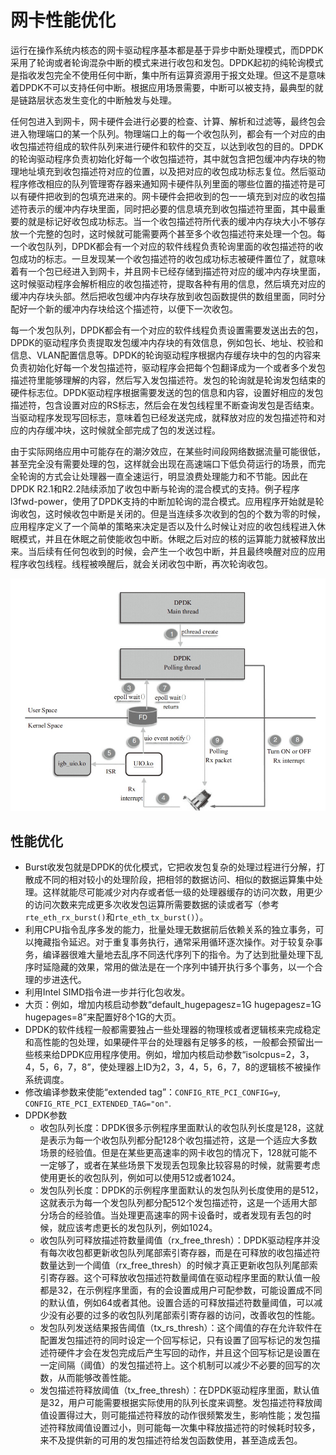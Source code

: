 # 网卡性能优化

运行在操作系统内核态的网卡驱动程序基本都是基于异步中断处理模式，而DPDK采用了轮询或者轮询混杂中断的模式来进行收包和发包。DPDK起初的纯轮询模式是指收发包完全不使用任何中断，集中所有运算资源用于报文处理。但这不是意味着DPDK不可以支持任何中断。根据应用场景需要，中断可以被支持，最典型的就是链路层状态发生变化的中断触发与处理。

任何包进入到网卡，网卡硬件会进行必要的检查、计算、解析和过滤等，最终包会进入物理端口的某一个队列。物理端口上的每一个收包队列，都会有一个对应的由收包描述符组成的软件队列来进行硬件和软件的交互，以达到收包的目的。DPDK的轮询驱动程序负责初始化好每一个收包描述符，其中就包含把包缓冲内存块的物理地址填充到收包描述符对应的位置，以及把对应的收包成功标志复位。然后驱动程序修改相应的队列管理寄存器来通知网卡硬件队列里面的哪些位置的描述符是可以有硬件把收到的包填充进来的。网卡硬件会把收到的包一一填充到对应的收包描述符表示的缓冲内存块里面，同时把必要的信息填充到收包描述符里面，其中最重要的就是标记好收包成功标志。当一个收包描述符所代表的缓冲内存块大小不够存放一个完整的包时，这时候就可能需要两个甚至多个收包描述符来处理一个包。每一个收包队列，DPDK都会有一个对应的软件线程负责轮询里面的收包描述符的收包成功的标志。一旦发现某一个收包描述符的收包成功标志被硬件置位了，就意味着有一个包已经进入到网卡，并且网卡已经存储到描述符对应的缓冲内存块里面，这时候驱动程序会解析相应的收包描述符，提取各种有用的信息，然后填充对应的缓冲内存块头部。然后把收包缓冲内存块存放到收包函数提供的数组里面，同时分配好一个新的缓冲内存块给这个描述符，以便下一次收包。


每一个发包队列，DPDK都会有一个对应的软件线程负责设置需要发送出去的包，DPDK的驱动程序负责提取发包缓冲内存块的有效信息，例如包长、地址、校验和信息、VLAN配置信息等。DPDK的轮询驱动程序根据内存缓存块中的包的内容来负责初始化好每一个发包描述符，驱动程序会把每个包翻译成为一个或者多个发包描述符里能够理解的内容，然后写入发包描述符。发包的轮询就是轮询发包结束的硬件标志位。DPDK驱动程序根据需要发送的包的信息和内容，设置好相应的发包描述符，包含设置对应的RS标志，然后会在发包线程里不断查询发包是否结束。当驱动程序发现写回标志，意味着包已经发送完成，就释放对应的发包描述符和对应的内存缓冲块，这时候就全部完成了包的发送过程。

由于实际网络应用中可能存在的潮汐效应，在某些时间段网络数据流量可能很低，甚至完全没有需要处理的包，这样就会出现在高速端口下低负荷运行的场景，而完全轮询的方式会让处理器一直全速运行，明显浪费处理能力和不节能。因此在DPDK R2.1和R2.2陆续添加了收包中断与轮询的混合模式的支持。例子程序l3fwd-power，使用了DPDK支持的中断加轮询的混合模式。应用程序开始就是轮询收包，这时候收包中断是关闭的。但是当连续多次收到的包的个数为零的时候，应用程序定义了一个简单的策略来决定是否以及什么时候让对应的收包线程进入休眠模式，并且在休眠之前使能收包中断。休眠之后对应的核的运算能力就被释放出来。当后续有任何包收到的时候，会产生一个收包中断，并且最终唤醒对应的应用程序收包线程。线程被唤醒后，就会关闭收包中断，再次轮询收包。

![DPDK thread flow](images/dpdk-thread-flow.jpg)

## 性能优化

* Burst收发包就是DPDK的优化模式，它把收发包复杂的处理过程进行分解，打散成不同的相对较小的处理阶段，把相邻的数据访问、相似的数据运算集中处理。这样就能尽可能减少对内存或者低一级的处理器缓存的访问次数，用更少的访问次数来完成更多次收发包运算所需要数据的读或者写（参考`rte_eth_rx_burst()`和`rte_eth_tx_burst()`）。
* 利用CPU指令乱序多发的能力，批量处理无数据前后依赖关系的独立事务，可以掩藏指令延迟。对于重复事务执行，通常采用循环逐次操作。对于较复杂事务，编译器很难大量地去乱序不同迭代序列下的指令。为了达到批量处理下乱序时延隐藏的效果，常用的做法是在一个序列中铺开执行多个事务，以一个合理的步进迭代。
* 利用Intel SIMD指令进一步并行化包收发。
* 大页：例如，增加内核启动参数“default_hugepagesz=1G hugepagesz=1G hugepages=8”来配置好8个1G的大页。
* DPDK的软件线程一般都需要独占一些处理器的物理核或者逻辑核来完成稳定和高性能的包处理，如果硬件平台的处理器有足够多的核，一般都会预留出一些核来给DPDK应用程序使用。例如，增加内核启动参数“isolcpus=2，3，4，5，6，7，8”，使处理器上ID为2，3，4，5，6，7，8的逻辑核不被操作系统调度。
* 修改编译参数来使能“extended tag”：`CONFIG_RTE_PCI_CONFIG=y`, `CONFIG_RTE_PCI_EXTENDED_TAG="on"`.
* DPDK参数
    * 收包队列长度：DPDK很多示例程序里面默认的收包队列长度是128，这就是表示为每一个收包队列都分配128个收包描述符，这是一个适应大多数场景的经验值。但是在某些更高速率的网卡收包的情况下，128就可能不一定够了，或者在某些场景下发现丢包现象比较容易的时候，就需要考虑使用更长的收包队列，例如可以使用512或者1024。
    * 发包队列长度：DPDK的示例程序里面默认的发包队列长度使用的是512，这就表示为每一个发包队列都分配512个发包描述符，这是一个适用大部分场合的经验值。当处理更高速率的网卡设备时，或者发现有丢包的时候，就应该考虑更长的发包队列，例如1024。
    * 收包队列可释放描述符数量阈值（rx_free_thresh）：DPDK驱动程序并没有每次收包都更新收包队列尾部索引寄存器，而是在可释放的收包描述符数量达到一个阈值（rx_free_thresh）的时候才真正更新收包队列尾部索引寄存器。这个可释放收包描述符数量阈值在驱动程序里面的默认值一般都是32，在示例程序里面，有的会设置成用户可配参数，可能设置成不同的默认值，例如64或者其他。设置合适的可释放描述符数量阈值，可以减少没有必要的过多的收包队列尾部索引寄存器的访问，改善收包的性能。
    * 发包队列发送结果报告阈值（tx_rs_thresh）：这个阈值的存在允许软件在配置发包描述符的同时设定一个回写标记，只有设置了回写标记的发包描述符硬件才会在发包完成后产生写回的动作，并且这个回写标记是设置在一定间隔（阈值）的发包描述符上。这个机制可以减少不必要的回写的次数，从而能够改善性能。
    * 发包描述符释放阈值（tx_free_thresh）：在DPDK驱动程序里面，默认值是32，用户可能需要根据实际使用的队列长度来调整。发包描述符释放阈值设置得过大，则可能描述符释放的动作很频繁发生，影响性能；发包描述符释放阈值设置过小，则可能每一次集中释放描述符的时候耗时较多，来不及提供新的可用的发包描述符给发包函数使用，甚至造成丢包。
